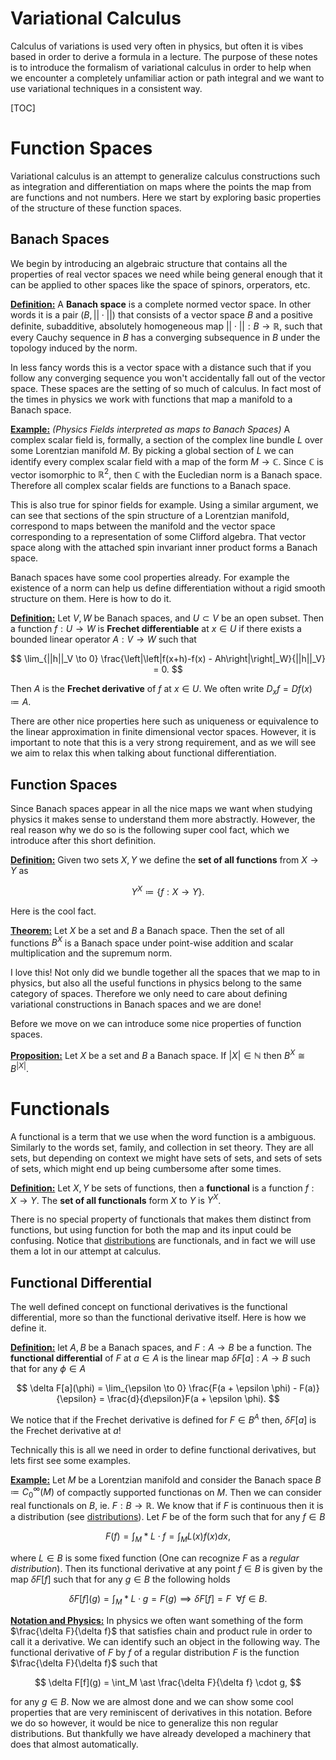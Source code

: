 # Variational Calculus

Calculus of variations is used very often in physics, but often it is vibes based in order to derive a formula in a lecture. The purpose of these notes is to introduce the formalism of variational calculus in order to help when we encounter a completely unfamiliar action or path integral and we want to use variational techniques in a consistent way.

[TOC]



# Function Spaces

Variational calculus is an attempt to generalize calculus constructions such as integration and differentiation on maps where the points the map from are functions and not numbers. Here we start by exploring basic properties of the structure of these function spaces.

## Banach Spaces

We begin by introducing an algebraic structure that contains all the properties of real vector spaces we need while being general enough that it can be applied to other spaces like the space of spinors, orperators, etc.

**<u>Definition:</u>** A **Banach space** is a complete normed vector space. In other words it is a pair $(B,||\cdot||)$ that consists of a vector space $B$ and a positive definite, subadditive, absolutely homogeneous map $||\cdot || : B\to \mathbb R$, such that every Cauchy sequence in $B$ has a converging subsequence in $B$ under the topology induced by the norm. 

In less fancy words this is a vector space with a distance such that if you follow any converging sequence you won't accidentally fall out of the vector space. These spaces are the setting of so much of calculus. In fact most of the times in physics we work with functions that map a manifold to a Banach space. 

**<u>Example:</u>** *(Physics Fields interpreted as maps to Banach Spaces)* A complex scalar field is, formally, a section of the complex line bundle $L$ over some Lorentzian manifold $M$. By picking a global section of $L$ we can identify every complex scalar field with a map of the form $M\to \mathbb C$. Since $\mathbb C$ is vector isomorphic to $\mathbb R^2$, then $\mathbb C$ with the Eucledian norm is a Banach space. Therefore all complex scalar fields are functions to a Banach space.

This is also true for spinor fields for example. Using a similar argument, we can see that sections of the spin structure of a Lorentzian manifold, correspond to maps between the manifold and the vector space corresponding to a representation of some Clifford algebra. That vector space along with the attached spin invariant inner product forms a Banach space.



Banach spaces have some cool properties already. For example the existence of a norm can help us define differentiation without a rigid smooth structure on them. Here is how to do it.

**<u>Definition:</u>** Let $V,W$ be Banach spaces, and $U\subset V$ be an open subset. Then a function $f : U \to W$ is **Frechet differentiable** at $x \in U$ if there exists a bounded linear operator $A: V\to W$ such that

$$
\lim_{||h||_V \to 0} \frac{\left|\left|f(x+h)-f(x) - Ah\right|\right|_W}{||h||_V} = 0.
$$

 Then $A$ is the **Frechet derivative** of $f$ at $x \in U$. We often write $D_xf = Df(x) \coloneqq A$. 

There are other nice properties here such as uniqueness or equivalence to the linear approximation in finite dimensional vector spaces. However, it is important to note that this is a very strong requirement, and as we will see we aim to relax this when talking about functional differentiation.

## Function Spaces

Since Banach spaces appear in all the nice maps we want when studying physics it makes sense to understand them more abstractly. However, the real reason why we do so is the following super cool fact, which we introduce after this short definition.

**<u>Definition:</u>** Given two sets $X,Y$ we define the **set of all functions** from $X \to Y$ as

$$
Y^X \coloneqq \{f:X\to Y\}.
$$

Here is the cool fact.

**<u>Theorem:</u>** Let $X$ be a set and $B$ a Banach space. Then the set of all functions $B^X$ is a Banach space under point-wise addition and scalar multiplication and the supremum norm.

I love this! Not only did we bundle together all the spaces that we map to in physics, but also all the useful functions in physics belong to the same category of spaces. Therefore we only need to care about defining variational constructions in Banach spaces and we are done!

Before we move on we can introduce some nice properties of function spaces.

**<u>Proposition:</u>** Let $X$ be a set and $B$ a Banach space. If $|X| \in \mathbb N$ then $B^X \cong B^{|X|}$.



# Functionals

A functional is a term that we use when the word function is a ambiguous. Similarly to the words set, family, and collection in set theory. They are all sets, but depending on context we might have sets of sets, and sets of sets of sets, which might end up being cumbersome after some times.

**<u>Definition:</u>** Let $X,Y$ be sets of functions, then a **functional** is a function $f:X\to Y$. The **set of all functionals** form $X$ to $Y$ is $Y^X$.

There is no special property of functionals that makes them distinct from functions, but using function for both the map and its input   could be confusing. Notice that [distributions](./Distributions.md) are functionals, and in fact we will use them a lot in our attempt at calculus.



## Functional Differential 

The well defined concept on functional derivatives is the functional differential, more so than the functional derivative itself. Here is how we define it. 

**<u>Definition:</u>** let $A,B$ be a Banach spaces, and $F:A\to B$ be a function. The **functional differential** of $F$ at $a\in A$ is the linear map $\delta F[a] : A\to B$ such that for any $\phi \in A$

$$
\delta F[a](\phi) = \lim_{\epsilon \to 0} \frac{F(a + \epsilon \phi) - F(a)}{\epsilon} = \frac{d}{d\epsilon}F(a + \epsilon \phi).
$$

We notice that if the Frechet derivative is defined for $F \in B^A$ then, $\delta F[a]$ is the Frechet derivative at $a$!

Technically this is all we need in order to define functional derivatives, but lets first see some examples.

**<u>Example:</u>** Let $M$ be a Lorentzian manifold and consider the Banach space $B \coloneqq C^\infty_0(M)$ of compactly supported functionas on $M$. Then we can consider real functionals on $B$, ie. $F: B\to \mathbb R$. We know that if $F$ is continuous then it is a distribution (see [distributions](./Distributions.md)). Let $F$ be of the form such that for any $f \in B$

$$
F(f) = \int_M \ast L\cdot f = \int_M L(x) f(x) dx,
$$

where $L\in B$ is some fixed function (One can recognize $F$ as a *regular distribution*). Then its functional derivative at any point $f \in B$ is given by the map $\delta F[f]$ such that for any $g \in B$ the following holds

$$
\delta F[f](g) = \int_M \ast L\cdot  g = F(g) \implies \delta F[f] = F\ \ \forall f\in B.
$$

**<u>Notation and Physics:</u>** In physics we often want something of the form $\frac{\delta F}{\delta f}$ that satisfies chain and product rule in order to call it a derivative. We can identify such an object in the following way. The functional derivative of $F$ by $f$ of a regular distribution $F$ is the function $\frac{\delta F}{\delta f}$ such that

$$
\delta F[f](g) = \int_M \ast \frac{\delta F}{\delta f} \cdot  g,
$$

for any $g \in B$. Now we are almost done and we can show some cool properties that are very reminiscent of derivatives in this notation. Before we do so however, it would be nice to generalize this non regular distributions. But thankfully we have already developed a machinery that does that almost automatically. 





















